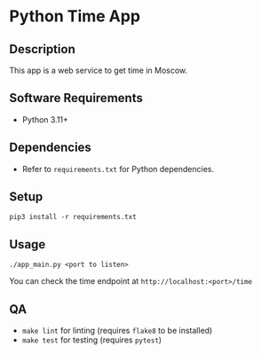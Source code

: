 # Python Time App

## Description

This app is a web service to get time in Moscow.

## Software Requirements
* Python 3.11+

## Dependencies

* Refer to `requirements.txt` for Python dependencies.

## Setup
```
pip3 install -r requirements.txt
```

## Usage 

```
./app_main.py <port to listen>
```

You can check the time endpoint at `http://localhost:<port>/time`

## QA

* `make lint` for linting (requires `flake8` to be installed) 
* `make test` for testing (requires `pytest`)